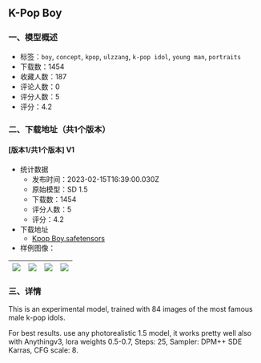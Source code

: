 ## K-Pop Boy
### 一、模型概述

- 标签：`boy`, `concept`, `kpop`, `ulzzang`, `k-pop idol`, `young man`, `portraits`
- 下载数：1454
- 收藏人数：187
- 评论人数：0
- 评分人数：5
- 评分：4.2

### 二、下载地址（共1个版本）

#### [版本1/共1个版本] V1

- 统计数据
  - 发布时间：2023-02-15T16:39:00.030Z
  - 原始模型：SD 1.5
  - 下载数：1454
  - 评分人数：5
  - 评分：4.2
- 下载地址
  - [Kpop Boy.safetensors](https://civitai.com/api/download/models/10643)
- 样例图像：

| <img src="https://image.civitai.com/xG1nkqKTMzGDvpLrqFT7WA/72e7c207-b0c7-4062-05b8-c61f93b1e600/width=450/103254.jpeg" /> | <img src="https://image.civitai.com/xG1nkqKTMzGDvpLrqFT7WA/8d614f4f-58f1-4949-b568-6f3ff95fa300/width=450/103261.jpeg" /> | <img src="https://image.civitai.com/xG1nkqKTMzGDvpLrqFT7WA/b423bd29-66e8-4a9f-7119-63c6e111ce00/width=450/103260.jpeg" /> | <img src="https://image.civitai.com/xG1nkqKTMzGDvpLrqFT7WA/5cbe57b5-fa24-4405-e373-204793b86700/width=450/103259.jpeg" /> |
| ---- | ---- | ---- | ---- |


### 三、详情
<p>This is an experimental model, trained with 84 images of the most famous male k-pop idols.</p><p>For best results. use any photorealistic 1.5 model, it works pretty well also with Anythingv3, lora weights 0.5-0.7, Steps: 25, Sampler: DPM++ SDE Karras, CFG scale: 8.</p>